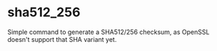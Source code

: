 # sha512_256

Simple command to generate a SHA512/256 checksum, as OpenSSL doesn't support that SHA variant yet.
